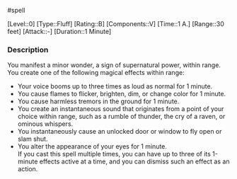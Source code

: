 #spell

[Level::0]
[Type::Fluff]
[Rating::B]
[Components::V]
[Time::1 A.]
[Range::30 feet]
[Attack::\-]
[Duration::1 Minute]
### Description

You manifest a minor wonder, a sign of supernatural power, within range. You create one of the following magical effects within range:  
- Your voice booms up to three times as loud as normal for 1 minute.  
- You cause flames to flicker, brighten, dim, or change color for 1 minute.  
- You cause harmless tremors in the ground for 1 minute.  
- You create an instantaneous sound that originates from a point of your choice within range, such as a rumble of thunder, the cry of a raven, or ominous whispers.  
- You instantaneously cause an unlocked door or window to fly open or slam shut.  
- You alter the appearance of your eyes for 1 minute.  
If you cast this spell multiple times, you can have up to three of its 1-minute effects active at a time, and you can dismiss such an effect as an action.